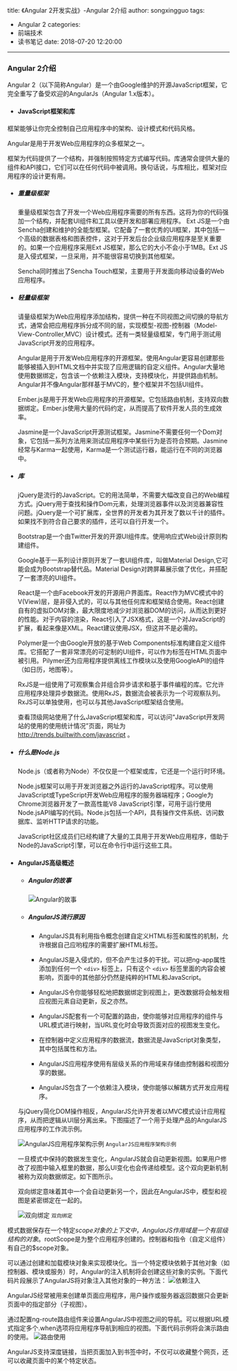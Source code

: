 title: 《Angular 2开发实战》-Angular 2介绍
author: songxingguo
tags:
  - Angular 2
categories:
  - 前端技术
  - 读书笔记
date: 2018-07-20 12:20:00
---
### Angular 2介绍

 Angular 2（以下简称Angular）是一个由Google维护的开源JavaScript框架，它完全重写了备受欢迎的AngularJs（Angular 1.x版本）。

 - #### JavaScript框架和库
  
  框架能够让你完全控制自己应用程序中的架构、设计模式和代码风格。
  
  Angular是用于开发Web应用程序的众多框架之一。
  
  框架为代码提供了一个结构，并强制按照特定方式编写代码。库通常会提供大量的组件和API接口，它们可以在任何代码中被调用。换句话说，与库相比，框架对应用程序的设计更有用。
 <!-- more -->
  
  - ##### 重量级框架
  
    重量级框架包含了开发一个Web应用程序需要的所有东西。这将为你的代码强加一个结构，并配套UI组件和工具以便开发和部署应用程序。
    Ext JS是一个由Sencha创建和维护的全能型框架。它配备了一套优秀的UI框架，其中包括一个高级的数据表格和图表控件，这对于开发后台企业级应用程序是至关重要的。如果一个应用程序采用Ext JS框架，那么它的大小不会小于1MB。Ext JS是入侵式框架，一旦采用，并不能很容易切换到其他框架。
   
    Sencha同时推出了Sencha Touch框架，主要用于开发面向移动设备的Web应用程序。
    
  - ##### 轻量级框架
  
    请量级框架为Web应用程序添加结构，提供一种在不同视图之间切换的导航方式，通常会把应用程序拆分成不同的层，实现模型-视图-控制器（Model-View-Controller,MVC）设计模式。还有一类轻量级框架，专门用于测试用JavaScript开发的应用程序。
    
    Angular是用于开发Web应用程序的开源框架。使用Angular更容易创建那些能够被插入到HTML文档中并实现了应用逻辑的自定义组件。Angular大量地使用数据绑定，包含该一个依赖注入模块，支持模块化，并提供路由机制。Angular并不像Angular那样基于MVC的，整个框架并不包括UI组件。
    
    Ember.js是用于开发Web应用程序的开源框架。它包括路由机制，支持双向数据绑定。Ember.js使用大量的代码约定，从而提高了软件开发人员的生成效率。
    
    Jasmine是一个JavaScript开源测试框架。Jasmine不需要任何一个Dom对象，它包括一系列方法用来测试应用程序中某些行为是否符合预期。Jasmine经常与Karma一起使用，Karma是一个测试运行器，能运行在不同的浏览器中。
    
   - ##### 库
   
     jQuery是流行的JavaScript。它的用法简单，不需要大幅改变自己的Web编程方式。jQuery用于查找和操作Dom元素，处理浏览器事件以及浏览器兼容性问题。jQuery是一个可扩展库，全世界的开发者为其开发了数以千计的插件。如果找不到符合自己要求的插件，还可以自行开发一个。
     
     Bootstrap是一个由Twitter开发的开源UI组件库。使用响应式Web设计原则构建组件。
    
     Google基于一系列设计原则开发了一套UI组件库，叫做Material Design,它可能会成为Bootstrap替代品。Material Design对跨屏幕展示做了优化，并搭配了一套漂亮的UI组件。
     
     React是一个由Facebook开发的开源用户界面库。React作为MVC模式中的V(View)层，是非侵入式的，可以与其他任何库和框架结合使用。React创建自有的虚拟DOM对象，最大限度地减少对浏览器DOM的访问，从而达到更好的性能。对于内容的渲染，React引入了JSX格式，这是一个对JavaScript的扩展，看起来像是XML。React建议使用JSX，但这并不是必需的。
     
     Polymer是一个由Google开放的基于Web Components标准构建自定义组件库。它搭配了一套非常漂亮的可定制的UI组件，可以作为标签在HTML页面中被引用。Pilymer还为应用程序提供离线工作模块以及使用GoogleAPI的组件（如日历，地图等）。
     
     RxJS是一组使用了可观察集合并组合异步请求和基于事件编程的库。它允许应用程序处理异步数据流。使用RxJS，数据流会被表示为一个可观察队列。RxJS可以单独使用，也可以与其他JavaScript框架结合使用。
     
     查看顶级网站使用了什么JavaScript框架和库，可以访问“JavaScript开发网站的使用的使用统计情况”页面，网址为 http://trends.builtwith.com/javascript 。
     
  - ##### 什么是Node.js
  
    Node.js（或者称为Node）不仅仅是一个框架或库，它还是一个运行时环境。
    
    Node.js框架可以用于开发浏览器之外运行的JavaScript程序。可以使用JavaScript或TypeScript开发Web应用程序的服务器端程序；Google为Chrome浏览器开发了一款高性能V8 JavaScript引擎，可用于运行使用Node.jsAPI编写的代码。Node.js包括一个API，具有操作文件系统、访问数据库、监听HTTP请求的功能。
    
    JavaScript社区成员们已经构建了大量的工具用于开发Web应用程序，借助于Node的JavaScript引擎，可以在命令行中运行这些工具。
   
- #### AngularJS高级概述

  - ##### Angular的故事
    ![Angular的故事](http://p9myzkds7.bkt.clouddn.com/Angular/Angular%20%E6%95%85%E4%BA%8B.png)
 
  - ##### AngularJS流行原因
 
    - AngularJS具有利用指令概念创建自定义HTML标签和属性的机制，允许根据自己应哟程序的需要扩展HTML标签。

    - AngularJS是入侵式的，但不会产生过多的干扰。可以把ng-app属性添加到任何一个 `<div>` 标签上，只有这个 `<div>` 标签里面的内容会被影响，页面中的其他部分仍然是纯粹的HTML和JavaScript。

    - AngularJS令你能够轻松地把数据绑定到视图上，更改数据将会触发相应视图元素自动更新，反之亦然。

    - AngularJS配套有一个可配置的路由，使你能够对应用程序的组件与URL模式进行映射，当URL变化时会导致页面对应的视图发生变化。
    
    - 在控制器中定义应用程序的数据流，数据流是JavaScript对象类型，其中包括属性和方法。
    
    - AngularJS应用程序使用有层级关系的作用域来存储由控制器和视图分享的数据。
    
    - AngularJS包含了一个依赖注入模块，使你能够以解耦方式开发应用程序。
  
   与jQuery简化DOM操作相反，AngularJS允许开发者以MVC模式设计应用程序，从而把逻辑从UI层分离出来。下图描述了一个用于处理产品的AngularJS应用程序的工作流示例。
   
  ![AngularJS应用程序架构示例](http://p9myzkds7.bkt.clouddn.com/Angular/%E5%B7%A5%E4%BD%9C%E6%B5%81%E5%9B%BE.jpg)
  `AngularJS应用程序架构示例`
    
  一旦模式中保持的数据发生变化，AngularJS就会自动更新视图。如果用户修改了视图中输入框里的数据，那么UI变化也会传递给模型。这个双向更新机制被称为双向数据绑定。如下图所示。
  
  双向绑定意味着其中一个会自动更新另一个，因此在AngularJS中，模型和视图是紧密绑定在一起的。
  
  ![双向绑定](http://p9myzkds7.bkt.clouddn.com/Angular/%E5%8F%8C%E5%90%91%E7%BB%91%E5%AE%9A.jpg)
  `双向绑定`
    
 模式数据保存在一个特定$scope对象的上下文中，AngularJS作用域是一个有层级结构的对象。$rootScope是为整个应用程序创建的。控制器和指令（自定义组件）有自己的$scope对象。
 
 可以通过创建和加载模块对象来实现模块化。当一个特定模块依赖于其他对象（如控制器、模块或服务）时，Angular的注入机制将会创建这些对象的实例。下面代码片段展示了AngularJS将对象注入其他对象的一种方法：
 ![依赖注入](http://p9myzkds7.bkt.clouddn.com/Angular/%E4%BE%9D%E8%B5%96%E6%B3%A8%E5%85%A5%20.jpg)
 
 AngularJS经常被用来创建单页面应用程序，用户操作或服务器返回数据只会更新页面中的指定部分（子视图）。
 
 通过配置ng-route路由组件来设置AngularJS中视图之间的导航。可以根据URL模式指定多个.when选项将应用程序导航到相应的视图。下面代码示例将会演示路由的使用。
 ![路由使用](http://p9myzkds7.bkt.clouddn.com/Angular/%E8%B7%AF%E7%94%B1%E4%BD%BF%E7%94%A8%20.jpg)
 
 AngularJS支持深度链接，当把页面加入到书签中时，不仅可以收藏整个网页，还可以收藏页面中的某个特定状态。
 
 
 
 
 
 
 
    
    
    
    
    
    